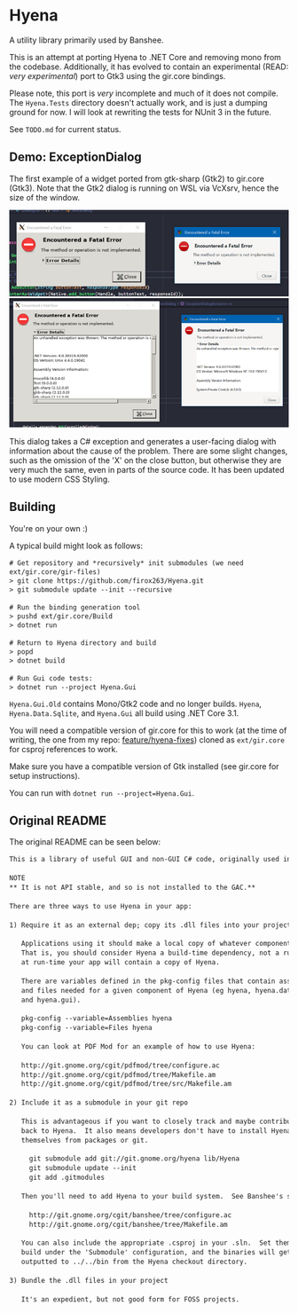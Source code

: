 # Hyena
A utility library primarily used by Banshee.

This is an attempt at porting Hyena to .NET Core and removing mono
from the codebase. Additionally, it has evolved to contain an experimental
(READ: *very experimental*) port to Gtk3 using the gir.core bindings.

Please note, this port is *very* incomplete and much of it
does not compile. The `Hyena.Tests` directory doesn't actually
work, and is just a dumping ground for now. I will look at rewriting
the tests for NUnit 3 in the future.

See `TODO.md` for current status.

## Demo: ExceptionDialog
The first example of a widget ported from gtk-sharp (Gtk2) to gir.core (Gtk3). Note that the Gtk2 dialog is running on WSL via VcXsrv, hence the size of the window.

![Small Exception Dialog](exception-dialog-1.png)
![Big Exception Dialog](exception-dialog-2.png)

This dialog takes a C# exception and generates a user-facing dialog with
information about the cause of the problem. There are some slight changes,
such as the omission of the 'X' on the close button, but otherwise they are
very much the same, even in parts of the source code. It has been updated to
use modern CSS Styling.

## Building
You're on your own :)

A typical build might look as follows:

```
# Get repository and *recursively* init submodules (we need ext/gir.core/gir-files)
> git clone https://github.com/firox263/Hyena.git
> git submodule update --init --recursive

# Run the binding generation tool
> pushd ext/gir.core/Build
> dotnet run

# Return to Hyena directory and build
> popd
> dotnet build

# Run Gui code tests:
> dotnet run --project Hyena.Gui
```

`Hyena.Gui.Old` contains Mono/Gtk2 code and no longer builds. `Hyena`, `Hyena.Data.Sqlite`, and `Hyena.Gui` all build using .NET Core 3.1.

You will need a compatible version of gir.core for this to work (at the time of writing, the one from my repo: [feature/hyena-fixes](https://github.com/firox263/gir.core/tree/feature/hyena-fixes)) cloned as `ext/gir.core` for csproj references to work.

Make sure you have a compatible version of Gtk installed (see gir.core for setup instructions).

You can run with `dotnet run --project=Hyena.Gui`.

## Original README
The original README can be seen below:

```txt
This is a library of useful GUI and non-GUI C# code, originally used in Banshee.

NOTE
** It is not API stable, and so is not installed to the GAC.**

There are three ways to use Hyena in your app:

1) Require it as an external dep; copy its .dll files into your project

   Applications using it should make a local copy of whatever components you use.
   That is, you should consider Hyena a build-time dependency, not a run-time, since
   at run-time your app will contain a copy of Hyena.

   There are variables defined in the pkg-config files that contain assemblies 
   and files needed for a given component of Hyena (eg hyena, hyena.data.sqlite, 
   and hyena.gui).

   pkg-config --variable=Assemblies hyena
   pkg-config --variable=Files hyena
   
   You can look at PDF Mod for an example of how to use Hyena:

   http://git.gnome.org/cgit/pdfmod/tree/configure.ac
   http://git.gnome.org/cgit/pdfmod/tree/Makefile.am
   http://git.gnome.org/cgit/pdfmod/tree/src/Makefile.am

2) Include it as a submodule in your git repo

   This is advantageous if you want to closely track and maybe contribute
   back to Hyena.  It also means developers don't have to install Hyena
   themselves from packages or git.

     git submodule add git://git.gnome.org/hyena lib/Hyena
     git submodule update --init
     git add .gitmodules

   Then you'll need to add Hyena to your build system.  See Banshee's setup:

     http://git.gnome.org/cgit/banshee/tree/configure.ac
     http://git.gnome.org/cgit/banshee/tree/Makefile.am

   You can also include the appropriate .csproj in your .sln.  Set them to
   build under the 'Submodule' configuration, and the binaries will get
   outputted to ../../bin from the Hyena checkout directory.

3) Bundle the .dll files in your project

   It's an expedient, but not good form for FOSS projects.
```